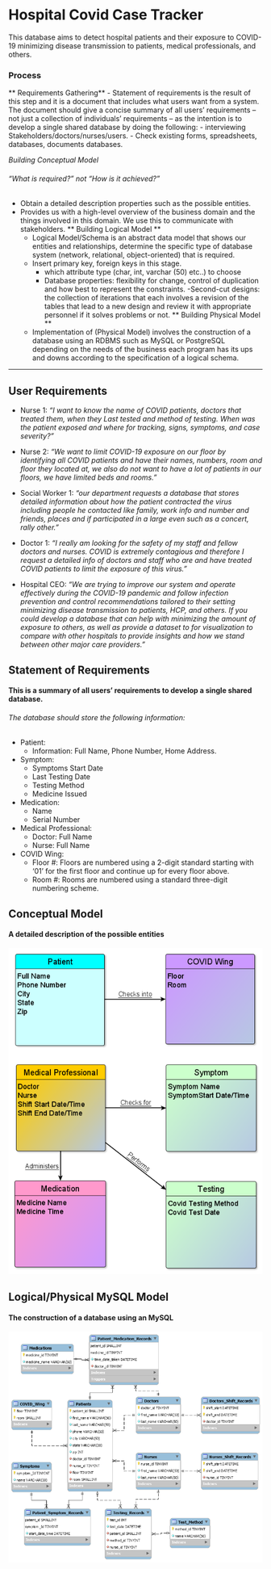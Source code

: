 # Hospital Covid Case Tracker
This database aims to detect hospital patients and their exposure to COVID-19 minimizing disease transmission to patients, medical professionals, and others.
###	Process	 ###
**	Requirements Gathering**
	 -  Statement of requirements is the result of this step and it is a document that includes what users want from a system. The document should give a concise summary of all users’ requirements – not just a collection of individuals’ requirements – as the intention is to develop a single shared database by doing the following:
	 	 - interviewing Stakeholders/doctors/nurses/users.
	  	- Check existing forms, spreadsheets, databases, documents databases.

*Building Conceptual Model*
######  “What is required?” not “How is it achieved?” ######
  - Obtain a detailed description properties such as the possible entities.
  - Provides us with a high-level overview of the business domain and the things involved in this domain. We use this to communicate with stakeholders.
 **	Building Logical Model **
  	- Logical Model/Schema is an abstract data model that shows our entities and relationships, determine the specific type of database system (network, relational, object-oriented) that is required.
	- Insert primary key, foreign keys in this stage.
     	- which attribute type (char, int, varchar (50) etc..) to choose
     	- Database properties: flexibility for change, control of duplication and how best to represent the constraints.
	-Second-cut designs: the collection of iterations that each involves a revision of the tables that lead to a new design and review it with appropriate personnel if it solves problems or not.
**	Building Physical Model **
  	- Implementation of (Physical Model) involves the construction of a database  using an RDBMS such as MySQL or PostgreSQL depending on the needs of the business each program has its ups and downs according to the specification of a logical schema.
----------------------------------------------------------------------------------

##  User Requirements ##
* Nurse 1: *“I want to know the name of COVID patients, doctors that treated them, when they Last tested and method of testing. When was the patient exposed and where for tracking, signs, symptoms, and case severity?”*

* Nurse 2: *“We want to limit COVID-19 exposure on our floor by identifying all COVID patients and have their names, numbers, room and floor they located at, we also do not want to have a lot of patients in our floors, we have limited beds and rooms.”*

* Social Worker 1: *“our department requests a database that stores detailed information about how the patient contracted the virus including people he contacted like family, work info and number and friends, places and if participated in a large even such as a concert, rally other.”* 

* Doctor 1: *“I really am looking for the safety of my staff and fellow doctors and nurses. COVID is extremely contagious and therefore I request a detailed info of doctors and staff who are and have treated COVID patients to limit the exposure of this virus.”*

* Hospital CEO: *“We are trying to improve our system and operate effectively during the COVID-19 pandemic and follow infection prevention and control recommendations tailored to their setting minimizing disease transmission to patients, HCP, and others. If you could develop a database that can help with minimizing the amount of exposure to others, as well as provide a dataset to for visualization to compare with other hospitals to provide insights and how we stand between other major care providers.”*


##  Statement of Requirements ##

#### This is a summary of all users’ requirements to develop a single shared database.
######  The database should store the following information: ####
* Patient: 
  - Information: Full Name, Phone Number, Home Address. 
* Symptom: 
  - Symptoms Start Date
  - Last Testing Date
  - Testing Method
  - Medicine Issued
* Medication:
  - Name
  - Serial Number
* Medical Professional:
  - Doctor: Full Name
  - Nurse: Full Name
* COVID Wing:
  - Floor #: Floors are numbered using a 2-digit standard starting with ‘01’ for the first floor and continue up for every floor above.
  - Room  #: Rooms are numbered using a standard three-digit numbering scheme.


##  Conceptual Model ##
####  A detailed description of the possible entities ####
![alt text](https://github.com/HmSalah/COVID_case_tracker/blob/main/ER%20Diagram%20Models/conceptual_model.png?raw=true)

##  Logical/Physical MySQL Model ##
#### The construction of a database using an MySQL ####
![alt text](https://github.com/HmSalah/COVID_case_tracker/blob/main/ER%20Diagram%20Models/Logical-Physical%20Model.png?raw=true)
